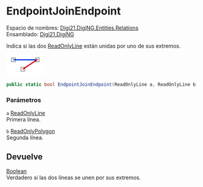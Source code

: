 # EndpointJoinEndpoint

Espacio de nombres: [Digi21.DigiNG.Entities.Relations](../../)  
Ensamblado: [Digi21.DigiNG](../../../)

Indica si las dos [ReadOnlyLine](../../../digi21.diging.entities/readonlyline/) están unidas por uno de sus extremos.

![L&#xED;neas que se unen por sus extremos](../../../../../../../../.gitbook/assets/lineauneextremolinea.png)

```csharp
public static bool EndpointJoinEndpoint(ReadOnlyLine a, ReadOnlyLine b)
```

### Parámetros

`a` [ReadOnlyLine](../../../digi21.diging.entities/readonlyline/)  
Primera línea.

`b` [ReadOnlyPolygon](../../../digi21.diging.entities/readonlypolygon/)  
Segunda línea.

## Devuelve

[Boolean](https://docs.microsoft.com/en-us/dotnet/api/system.boolean?view=net-5.0)  
Verdadero si las dos líneas se unen por sus extremos.

